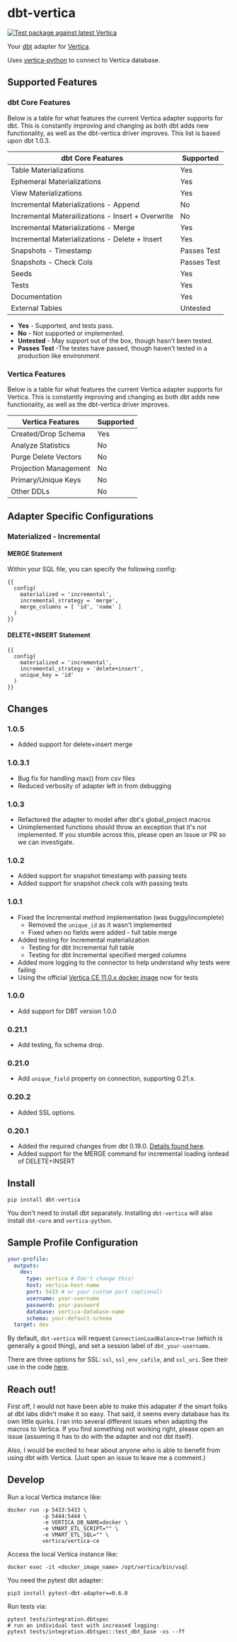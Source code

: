 # dbt-vertica

[![Test package against latest Vertica](https://github.com/vertica/dbt-vertica/actions/workflows/vertica-test.yml/badge.svg?branch=master)](https://github.com/vertica/dbt-vertica/actions/workflows/vertica-test.yml)

Your [dbt](https://www.getdbt.com/) adapter for [Vertica](https://www.vertica.com/).

Uses [vertica-python](https://github.com/vertica/vertica-python) to connect to Vertica database.

## Supported Features

### dbt Core Features

Below is a table for what features the current Vertica adapter supports for dbt. This is constantly improving and changing as both dbt adds new functionality, as well as the dbt-vertica driver improves. This list is based upon dbt 1.0.3.


| dbt Core Features                                 | Supported   |
| ------------------------------------------------- | ----------- |
| Table Materializations                            | Yes         |
| Ephemeral Materializations                        | Yes         |
| View Materializations                             | Yes         |
| Incremental Materializations - Append             | No          |
| Incremental Materailizations - Insert + Overwrite | No          |
| Incremental Materializations - Merge              | Yes         |
| Incremental Materializations - Delete + Insert    | Yes         |
| Snapshots - Timestamp                             | Passes Test |
| Snapshots - Check Cols                            | Passes Test |
| Seeds                                             | Yes         |
| Tests                                             | Yes         |
| Documentation                                     | Yes         |
| External Tables                                   | Untested    |

* **Yes** - Supported, and tests pass.
* **No** - Not supported or implemented.
* **Untested** - May support out of the box, though hasn't been tested.
* **Passes Test** -The testes have passed, though haven't tested in a production like environment

### Vertica Features

Below is a table for what features the current Vertica adapter supports for Vertica. This is constantly improving and changing as both dbt adds new functionality, as well as the dbt-vertica driver improves.

| Vertica Features      | Supported |
| --------------------- | --------- |
| Created/Drop Schema   | Yes       |
| Analyze Statistics    | No        |
| Purge Delete Vectors  | No        |
| Projection Management | No        |
| Primary/Unique Keys   | No        |
| Other DDLs            | No        |

## Adapter Specific Configurations

### Materialized - Incremental

#### MERGE Statement
Within your SQL file, you can specify the following config:
```
{{
  config(
    materialized = 'incremental',
    incremental_strategy = 'merge',
    merge_columns = [ 'id', 'name' ]
  )
}}
```

#### DELETE+INSERT Statement
```
{{
  config(
    materialized = 'incremental',
    incremental_strategy = 'delete+insert',
    unique_key = 'id'
  )
}}
```



## Changes

### 1.0.5
- Added support for delete+insert merge

### 1.0.3.1
- Bug fix for handling max() from csv files
- Reduced verbosity of adapter left in from debugging

### 1.0.3
- Refactored the adapter to model after dbt's global_project macros
- Unimplemented functions should throw an exception that it's not implemented. If you stumble across this, please open an Issue or PR so we can investigate.

### 1.0.2
- Added support for snapshot timestamp with passing tests
- Added support for snapshot check cols with passing tests

### 1.0.1

- Fixed the Incremental method implementation (was buggy/incomplete)
   - Removed the `unique_id` as it wasn't implemented
   - Fixed when no fields were added - full table merge
- Added testing for Incremental materialization
  - Testing for dbt Incremental full table
  - Testing for dbt Incremental specified merged columns
- Added more logging to the connector to help understand why tests were failing
- Using the official [Vertica CE 11.0.x docker image](https://hub.docker.com/r/vertica/vertica-ce) now for tests

### 1.0.0

- Add support for DBT version 1.0.0

### 0.21.1

- Add testing, fix schema drop.

### 0.21.0

- Add `unique_field` property on connection, supporting 0.21.x.

### 0.20.2

- Added SSL options.

### 0.20.1
- Added the required changes from dbt 0.19.0. [Details found here](https://docs.getdbt.com/docs/guides/migration-guide/upgrading-to-0-19-0#for-dbt-plugin-maintainers).
- Added support for the MERGE command for incremental loading isntead of DELETE+INSERT

## Install

```
pip install dbt-vertica
```

You don't need to install dbt separately. Installing `dbt-vertica` will also install `dbt-core` and `vertica-python`.

## Sample Profile Configuration

```yaml
your-profile:
  outputs:
    dev:
      type: vertica # Don't change this!
      host: vertica-host-name
      port: 5433 # or your custom port (optional)
      username: your-username
      password: your-password
      database: vertica-database-name
      schema: your-default-schema
  target: dev
```

By default, `dbt-vertica` will request `ConnectionLoadBalance=true` (which is generally a good thing), and set a session label of `dbt_your-username`.

There are three options for SSL: `ssl`, `ssl_env_cafile`, and `ssl_uri`.
See their use in the code [here](https://github.com/mpcarter/dbt-vertica/blob/d15f925049dabd2833b4d88304edd216e3f654ed/dbt/adapters/vertica/connections.py#L72-L87).

## Reach out!

First off, I would not have been able to make this adapater if the smart folks at dbt labs didn't make it so easy. That said, it seems every database has its own little quirks. I ran into several different issues when adapting the macros to Vertica. If you find something not working right, please open an issue (assuming it has to do with the adapter and not dbt itself).

Also, I would be excited to hear about anyone who is able to benefit from using dbt with Vertica. (Just open an issue to leave me a comment.)

## Develop

Run a local Vertica instance like:

    docker run -p 5433:5433 \
               -p 5444:5444 \
               -e VERTICA_DB_NAME=docker \
               -e VMART_ETL_SCRIPT="" \
               -e VMART_ETL_SQL="" \
               vertica/vertica-ce

Access the local Vertica instance like:

    docker exec -it <docker_image_name> /opt/vertica/bin/vsql

You need the pytest dbt adapter:

    pip3 install pytest-dbt-adapter==0.6.0

Run tests via:

    pytest tests/integration.dbtspec
    # run an individual test with increased logging:
    pytest tests/integration.dbtspec::test_dbt_base -xs --ff
